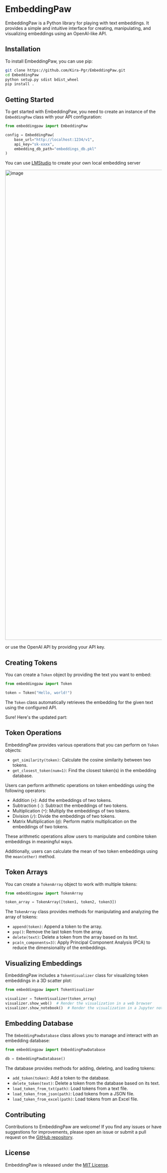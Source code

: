 # EmbeddingPaw

EmbeddingPaw is a Python library for playing with text embeddings. It provides a simple and intuitive interface for creating, manipulating, and visualizing embeddings using an OpenAI-like API.

## Installation

To install EmbeddingPaw, you can use pip:

```bash
git clone https://github.com/Kira-Pgr/EmbeddingPaw.git
cd EmbeddingPaw
python setup.py sdist bdist_wheel
pip install .
```

## Getting Started

To get started with EmbeddingPaw, you need to create an instance of the `EmbeddingPaw` class with your API configuration:

```python
from embeddingpaw import EmbeddingPaw

config = EmbeddingPaw(
    base_url="http://localhost:1234/v1",
    api_key="sk-xxxx",
    embedding_db_path="embeddings_db.pkl"
)
```
You can use [LMStudio](https://lmstudio.ai/docs/welcome) to create your own local embedding server 

<img width="1512" alt="image" src="https://github.com/Kira-Pgr/EmbeddingPaw/assets/36188023/2f0573ad-ef73-4b0e-8780-2cb76d4b6b2b">

or use the OpenAI API by providing your API key.

## Creating Tokens

You can create a `Token` object by providing the text you want to embed:

```python
from embeddingpaw import Token

token = Token("Hello, world!")
```

The `Token` class automatically retrieves the embedding for the given text using the configured API.

Sure! Here's the updated part:

## Token Operations

EmbeddingPaw provides various operations that you can perform on `Token` objects:

- `get_similarity(token)`: Calculate the cosine similarity between two tokens.
- `get_closest_token(num=1)`: Find the closest token(s) in the embedding database.

Users can perform arithmetic operations on token embeddings using the following operators:
- Addition (`+`): Add the embeddings of two tokens.
- Subtraction (`-`): Subtract the embeddings of two tokens.
- Multiplication (`*`): Multiply the embeddings of two tokens.
- Division (`/`): Divide the embeddings of two tokens.
- Matrix Multiplication (`@`): Perform matrix multiplication on the embeddings of two tokens.

These arithmetic operations allow users to manipulate and combine token embeddings in meaningful ways.

Additionally, users can calculate the mean of two token embeddings using the `mean(other)` method.

## Token Arrays

You can create a `TokenArray` object to work with multiple tokens:

```python
from embeddingpaw import TokenArray

token_array = TokenArray([token1, token2, token3])
```

The `TokenArray` class provides methods for manipulating and analyzing the array of tokens:

- `append(token)`: Append a token to the array.
- `pop()`: Remove the last token from the array.
- `delete(text)`: Delete a token from the array based on its text.
- `pca(n_components=3)`: Apply Principal Component Analysis (PCA) to reduce the dimensionality of the embeddings.

## Visualizing Embeddings

EmbeddingPaw includes a `TokenVisualizer` class for visualizing token embeddings in a 3D scatter plot:

```python
from embeddingpaw import TokenVisualizer

visualizer = TokenVisualizer(token_array)
visualizer.show_web()  # Render the visualization in a web browser
visualizer.show_notebook()  # Render the visualization in a Jupyter notebook
```

## Embedding Database

The `EmbeddingPawDatabase` class allows you to manage and interact with an embedding database:

```python
from embeddingpaw import EmbeddingPawDatabase

db = EmbeddingPawDatabase()
```

The database provides methods for adding, deleting, and loading tokens:

- `add_token(token)`: Add a token to the database.
- `delete_token(text)`: Delete a token from the database based on its text.
- `load_token_from_txt(path)`: Load tokens from a text file.
- `load_token_from_json(path)`: Load tokens from a JSON file.
- `load_token_from_excel(path)`: Load tokens from an Excel file.

## Contributing

Contributions to EmbeddingPaw are welcome! If you find any issues or have suggestions for improvements, please open an issue or submit a pull request on the [GitHub repository](https://github.com/Kira-Pgr/EmbeddingPaw).

## License

EmbeddingPaw is released under the [MIT License](https://opensource.org/licenses/MIT).
